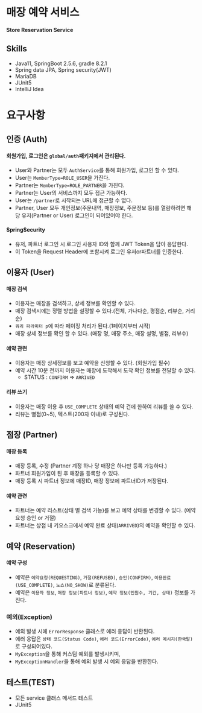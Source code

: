 # 매장 예약 서비스
#### Store Reservation Service

## Skills
- Java11, SpringBoot 2.5.6, gradle 8.2.1
- Spring data JPA, Spring security(JWT)
- MariaDB
- JUnit5
- IntelliJ Idea

# 요구사항

## 인증 (Auth)
#### 회원가입, 로그인은 `global/auth`패키지에서 관리된다.
- User와 Partner는 모두 `AuthService`를 통해 회원가입, 로그인 할 수 있다.
- User는 `MemberType=ROLE_USER`을 가진다. 
- Partner는 `MemberType=ROLE_PARTNER`을 가진다. 
- Partner는 User의 서비스까지 모두 접근 가능하다.
- User는 `/partner`로 시작되는 URL에 접근할 수 없다.
- Partner, User 모두 개인정보(주문내역, 매장정보, 주문정보 등)를 열람하려면 해당 유저(Partner or User) 로그인이 되어있어야 한다.

#### SpringSecurity
- 유저, 파트너 로그인 시 로그인 사용자 ID와 함께 JWT Token을 담아 응답한다.
- 이 Token을 Request Header에 포함시켜 로그인 유저or파트너를 인증한다.

## 이용자 (User)
#### 매장 검색
- 이용자는 매장을 검색하고, 상세 정보를 확인할 수 있다.
- 매장 검색시에는 정렬 방법을 설정할 수 있다.(전체, 가나다순, 평점순, 리뷰순, 거리순)
- `쿼리 파라미터 p`에 따라 페이징 처리가 된다.(1페이지부터 시작)
- 매장 상세 정보를 확인 할 수 있다. (매장 명, 매장 주소, 매장 설명, 별점, 리뷰수)
#### 예약 관련
- 이용자는 매장 상세정보를 보고 예약을 신청할 수 있다. (회원가입 필수)
- 예약 시간 10분 전까지 이용자는 매장에 도착해서 도착 확인 정보를 전달할 수 있다.
  - STATUS : `CONFIRM` => `ARRIVED`
#### 리뷰 쓰기
- 이용자는 매장 이용 후 `USE_COMPLETE` 상태의 예약 건에 한하여 리뷰를 쓸 수 있다.
- 리뷰는 별점(0~5), 텍스트(200자 이내)로 구성된다.

## 점장 (Partner)
#### 매장 등록
- 매장 등록, 수정 (Partner 계정 하나 당 매장은 하나만 등록 가능하다.)
- 파트너 회원가입이 된 후 매장을 등록할 수 있다.
- 매장 등록 시 파트너 정보에 매장ID, 매장 정보에 파트너ID가 저장된다.

#### 예약 관련
- 파트너는 예약 리스트(상태 별 검색 가능)를 보고 예약 상태를 변경할 수 있다. (예약 요청 승인 or 거절)
- 파트너는 상점 내 키오스크에서 예약 완료 상태(`ARRIVED`)의 예약을 확인할 수 있다. 

## 예약 (Reservation)
#### 예약 구성
- 예약은 `예약요청(REQUESTING)`, `거절(REFUSED)`, `승인(CONFIRM)`, `이용완료(USE_COMPLETE)`, `노쇼(NO_SHOW)`로 분류된다.
- 예약은 `이용자 정보`, `매장 정보(파트너 정보)`, `예약 정보(인원수, 기간, 상태)` 정보를 가진다. 

### 예외(Exception)
- 예외 발생 시에 `ErrorResponse` 클래스로 에러 응답이 반환된다.
- 에러 응답은 `상태 코드(Status Code)`, `에러 코드(ErrorCode)`, `에러 메시지(한국말)`로 구성되어있다.
- `MyException`을 통해 커스텀 예외를 발생시키며, 
- `MyExceptionHandler`을 통해 예외 발생 시 예외 응답을 반환한다.

## 테스트(TEST)
- 모든 service 클래스 메서드 테스트
- JUnit5



